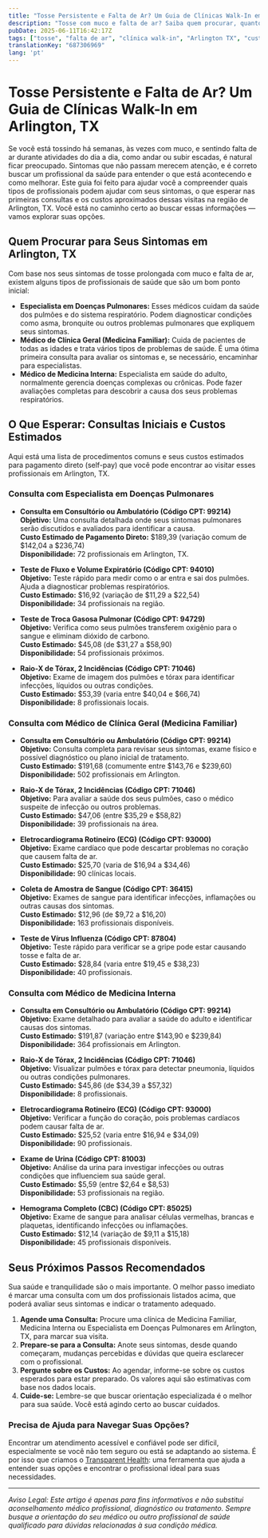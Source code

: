 ```yaml
---
title: "Tosse Persistente e Falta de Ar? Um Guia de Clínicas Walk-In em Arlington, TX"
description: "Tosse com muco e falta de ar? Saiba quem procurar, quanto custam as consultas e os próximos passos para cuidados em Arlington, TX."
pubDate: 2025-06-11T16:42:17Z
tags: ["tosse", "falta de ar", "clínica walk-in", "Arlington TX", "custo de saúde", "saúde pulmonar"]
translationKey: "687306969"
lang: 'pt'
---
```


# Tosse Persistente e Falta de Ar? Um Guia de Clínicas Walk-In em Arlington, TX

Se você está tossindo há semanas, às vezes com muco, e sentindo falta de ar durante atividades do dia a dia, como andar ou subir escadas, é natural ficar preocupado. Sintomas que não passam merecem atenção, e é correto buscar um profissional da saúde para entender o que está acontecendo e como melhorar. Este guia foi feito para ajudar você a compreender quais tipos de profissionais podem ajudar com seus sintomas, o que esperar nas primeiras consultas e os custos aproximados dessas visitas na região de Arlington, TX. Você está no caminho certo ao buscar essas informações — vamos explorar suas opções.

## Quem Procurar para Seus Sintomas em Arlington, TX

Com base nos seus sintomas de tosse prolongada com muco e falta de ar, existem alguns tipos de profissionais de saúde que são um bom ponto inicial:

- **Especialista em Doenças Pulmonares:** Esses médicos cuidam da saúde dos pulmões e do sistema respiratório. Podem diagnosticar condições como asma, bronquite ou outros problemas pulmonares que expliquem seus sintomas.
- **Médico de Clínica Geral (Medicina Familiar):** Cuida de pacientes de todas as idades e trata vários tipos de problemas de saúde. É uma ótima primeira consulta para avaliar os sintomas e, se necessário, encaminhar para especialistas.
- **Médico de Medicina Interna:** Especialista em saúde do adulto, normalmente gerencia doenças complexas ou crônicas. Pode fazer avaliações completas para descobrir a causa dos seus problemas respiratórios.

## O Que Esperar: Consultas Iniciais e Custos Estimados

Aqui está uma lista de procedimentos comuns e seus custos estimados para pagamento direto (self-pay) que você pode encontrar ao visitar esses profissionais em Arlington, TX.

### Consulta com Especialista em Doenças Pulmonares

- **Consulta em Consultório ou Ambulatório (Código CPT: 99214)**  
  **Objetivo:** Uma consulta detalhada onde seus sintomas pulmonares serão discutidos e avaliados para identificar a causa.  
  **Custo Estimado de Pagamento Direto:** $189,39 (variação comum de $142,04 a $236,74)  
  **Disponibilidade:** 72 profissionais em Arlington, TX.

- **Teste de Fluxo e Volume Expiratório (Código CPT: 94010)**  
  **Objetivo:** Teste rápido para medir como o ar entra e sai dos pulmões. Ajuda a diagnosticar problemas respiratórios.  
  **Custo Estimado:** $16,92 (variação de $11,29 a $22,54)  
  **Disponibilidade:** 34 profissionais na região.

- **Teste de Troca Gasosa Pulmonar (Código CPT: 94729)**  
  **Objetivo:** Verifica como seus pulmões transferem oxigênio para o sangue e eliminam dióxido de carbono.  
  **Custo Estimado:** $45,08 (de $31,27 a $58,90)  
  **Disponibilidade:** 54 profissionais próximos.

- **Raio-X de Tórax, 2 Incidências (Código CPT: 71046)**  
  **Objetivo:** Exame de imagem dos pulmões e tórax para identificar infecções, líquidos ou outras condições.  
  **Custo Estimado:** $53,39 (varia entre $40,04 e $66,74)  
  **Disponibilidade:** 8 profissionais locais.

### Consulta com Médico de Clínica Geral (Medicina Familiar)

- **Consulta em Consultório ou Ambulatório (Código CPT: 99214)**  
  **Objetivo:** Consulta completa para revisar seus sintomas, exame físico e possível diagnóstico ou plano inicial de tratamento.  
  **Custo Estimado:** $191,68 (comumente entre $143,76 e $239,60)  
  **Disponibilidade:** 502 profissionais em Arlington.

- **Raio-X de Tórax, 2 Incidências (Código CPT: 71046)**  
  **Objetivo:** Para avaliar a saúde dos seus pulmões, caso o médico suspeite de infecção ou outros problemas.  
  **Custo Estimado:** $47,06 (entre $35,29 e $58,82)  
  **Disponibilidade:** 39 profissionais na área.

- **Eletrocardiograma Rotineiro (ECG) (Código CPT: 93000)**  
  **Objetivo:** Exame cardíaco que pode descartar problemas no coração que causem falta de ar.  
  **Custo Estimado:** $25,70 (varia de $16,94 a $34,46)  
  **Disponibilidade:** 90 clínicas locais.

- **Coleta de Amostra de Sangue (Código CPT: 36415)**  
  **Objetivo:** Exames de sangue para identificar infecções, inflamações ou outras causas dos sintomas.  
  **Custo Estimado:** $12,96 (de $9,72 a $16,20)  
  **Disponibilidade:** 163 profissionais disponíveis.

- **Teste de Vírus Influenza (Código CPT: 87804)**  
  **Objetivo:** Teste rápido para verificar se a gripe pode estar causando tosse e falta de ar.  
  **Custo Estimado:** $28,84 (varia entre $19,45 e $38,23)  
  **Disponibilidade:** 40 profissionais.

### Consulta com Médico de Medicina Interna

- **Consulta em Consultório ou Ambulatório (Código CPT: 99214)**  
  **Objetivo:** Exame detalhado para avaliar a saúde do adulto e identificar causas dos sintomas.  
  **Custo Estimado:** $191,87 (variação entre $143,90 e $239,84)  
  **Disponibilidade:** 364 profissionais em Arlington.

- **Raio-X de Tórax, 2 Incidências (Código CPT: 71046)**  
  **Objetivo:** Visualizar pulmões e tórax para detectar pneumonia, líquidos ou outras condições pulmonares.  
  **Custo Estimado:** $45,86 (de $34,39 a $57,32)  
  **Disponibilidade:** 8 profissionais.

- **Eletrocardiograma Rotineiro (ECG) (Código CPT: 93000)**  
  **Objetivo:** Verificar a função do coração, pois problemas cardíacos podem causar falta de ar.  
  **Custo Estimado:** $25,52 (varia entre $16,94 e $34,09)  
  **Disponibilidade:** 90 profissionais.

- **Exame de Urina (Código CPT: 81003)**  
  **Objetivo:** Análise da urina para investigar infecções ou outras condições que influenciem sua saúde geral.  
  **Custo Estimado:** $5,59 (entre $2,64 e $8,53)  
  **Disponibilidade:** 53 profissionais na região.

- **Hemograma Completo (CBC) (Código CPT: 85025)**  
  **Objetivo:** Exame de sangue para analisar células vermelhas, brancas e plaquetas, identificando infecções ou inflamações.  
  **Custo Estimado:** $12,14 (variação de $9,11 a $15,18)  
  **Disponibilidade:** 45 profissionais disponíveis.

## Seus Próximos Passos Recomendados

Sua saúde e tranquilidade são o mais importante. O melhor passo imediato é marcar uma consulta com um dos profissionais listados acima, que poderá avaliar seus sintomas e indicar o tratamento adequado.

1. **Agende uma Consulta:** Procure uma clínica de Medicina Familiar, Medicina Interna ou Especialista em Doenças Pulmonares em Arlington, TX, para marcar sua visita.  
2. **Prepare-se para a Consulta:** Anote seus sintomas, desde quando começaram, mudanças percebidas e dúvidas que queira esclarecer com o profissional.  
3. **Pergunte sobre os Custos:** Ao agendar, informe-se sobre os custos esperados para estar preparado. Os valores aqui são estimativas com base nos dados locais.  
4. **Cuide-se:** Lembre-se que buscar orientação especializada é o melhor para sua saúde. Você está agindo certo ao buscar cuidados.

### Precisa de Ajuda para Navegar Suas Opções?

Encontrar um atendimento acessível e confiável pode ser difícil, especialmente se você não tem seguro ou está se adaptando ao sistema. É por isso que criamos o [Transparent Health](https://transparenthealth.ai): uma ferramenta que ajuda a entender suas opções e encontrar o profissional ideal para suas necessidades.

---

*Aviso Legal: Este artigo é apenas para fins informativos e não substitui aconselhamento médico profissional, diagnóstico ou tratamento. Sempre busque a orientação do seu médico ou outro profissional de saúde qualificado para dúvidas relacionadas à sua condição médica.*  